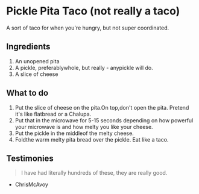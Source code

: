 # Pickle Pita Taco (not really a taco)

A sort of taco for when you're hungry, but not super coordinated.

## Ingredients

1. An unopened pita
2. A pickle, preferablywhole, but really - anypickle will do.
3. A slice of cheese

## What to do

1. Put the slice of cheese on the pita.On top,don't open the pita.
Pretend it's like flatbread or a Chalupa.
2. Put that in the microwave for 5-15 seconds depending on how
powerful your microwave is and how melty you like your cheese.
3. Put the pickle in the middleof the melty cheese.
4. Foldthe warm melty pita bread over the pickle. Eat like a taco.

## Testimonies

> I have had literally hundreds of these, they are really good.
- ChrisMcAvoy

